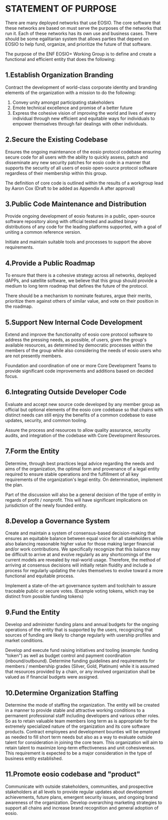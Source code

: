 # STATEMENT OF PURPOSE

There are many deployed networks that use EOSIO. The core software that these networks are based on must serve the purposes of the networks that run it. Each of these networks has its own use and business cases. There should be some egalitarian system that allows parties that depend on EOSIO to help fund, organize, and prioritize the future of that software.

The purpose of the ENF EOSIO+ Working Group is to define and create a functional and efficient entity that does the following:

## 1.Establish Organization Branding

Contract the development of world-class corporate identity and branding elements of the organization with a mission to do the following:

  1. Convey unity amongst participating stakeholders
  2. Emote technical excellence and promise of a better future
  3. Express the cohesive vision of improving the world and lives of every individual through new efficient and equitable ways for individuals to empower themselves through fair dealings with other individuals.

## 2.Secure the Existing Codebase

Ensures the ongoing maintenance of the eosio protocol codebase ensuring secure code for all users with the ability to quickly assess, patch and disseminate any new security patches for eosio code in a manner that supports the security of all users of eosio open-source protocol software regardless of their membership within this group.

The definition of core code is outlined within the results of a workgroup lead by Aaron Cox (Draft to be added as Appendix A after approval)

## 3.Public Code Maintenance and Distribution

Provide ongoing development of eosio features in a public, open-source software repository along with official tested and audited binary distributions of any code for the leading platforms supported, with a goal of uniting a common reference version.

 Initiate and maintain suitable tools and processes to support the above requirements.

## 4.Provide a Public Roadmap

To ensure that there is a cohesive strategy across all networks, deployed dAPPs, and satellite software, we believe that this group should provide a medium to long term roadmap that defines the future of the protocol.

 There should be a mechanism to nominate features, argue their merits, prioritize them against others of similar value, and vote on their position in the roadmap.

## 5.Support New Internal Code Development

Extend and improve the functionality of eosio core protocol software to address the pressing needs, as possible, of users, given the group&#39;s available resources, as determined by democratic processes within the members of the group while also considering the needs of eosio users who are not presently members.

 Foundation and coordination of one or more Core Development Teams to provide significant code improvements and additions based on decided focus.

## 6.Integrating Outside Developer Code

Evaluate and accept new source code developed by any member group as official but optional elements of the eosio core codebase so that chains with distinct needs can still enjoy the benefits of a common codebase to ease updates, security, and common tooling.

 Assure the process and resources to allow quality assurance, security audits, and integration of the codebase with Core Development Resources.

## 7.Form the Entity

Determine, through best practices legal advice regarding the needs and aims of the organization, the optimal form and provenance of a legal entity required to ensure stable operations and the fulfillment of all key requirements of the organization&#39;s legal entity. On determination, implement the plan.

Part of the discussion will also be a general decision of the type of entity in regards of profit / nonprofit. This will have significant implications on jurisdiction of the newly founded entity.

## 8.Develop a Governance System

Create and maintain a system of consensus-based decision-making that ensures an equitable balance between equal voice for all stakeholders while also balancing reasonable higher value for those making larger financial and/or work contributions. We specifically recognize that this balance may be difficult to arrive at and evolve regularly as any shortcomings of the current models are revealed by real-world usage. Therefore, the method of arriving at consensus decisions will initially retain fluidity and include a process for regularly updating the rules themselves to evolve toward a more functional and equitable process.

 Implement a state-of-the-art governance system and toolchain to assure traceable public or secure votes. (Example voting tokens, which may be distinct from possible funding tokens)

## 9.Fund the Entity

Develop and administer funding plans and annual budgets for the ongoing operations of the entity that is supported by the users, recognizing that sources of funding are likely to change regularly with usership profiles and market conditions.

 Develop and execute fund raising initiatives and tooling (example: funding &quot;token&quot;) as well as budget control and payment coordination (inbound/outbound). Determine funding guidelines and requirements for members / membership grades (Silver, Gold, Platinum) while it is assumed that resources provided by a chain, or any involved organization shall be valued as if financial budgets were assigned.

## 10.Determine Organization Staffing

Determine the mode of staffing the organization. The entity will be created in a manner to provide stable and attractive working conditions to a permanent professional staff including developers and various other roles. So as to retain valuable team members long term as is appropriate for the extremely specialized nature of the organization and its core software products. Contract employees and development bounties will be employed as needed to fill short term needs but also as a way to evaluate outside talent for consideration in joining the core team. This organization will aim to retain talent to maximize long-term effectiveness and unit cohesiveness. This requirement is expected to be a major consideration in the type of business entity established.

## 11.Promote eosio codebase and &quot;product&quot;

Communicate with outside stakeholders, communities, and prospective stakeholders at all levels to provide regular updates about development achievements, future plans, emergent security issues, and ongoing brand awareness of the organization. Develop overarching marketing strategies to support all chains and increase brand recognition and general adoption of eosio.
